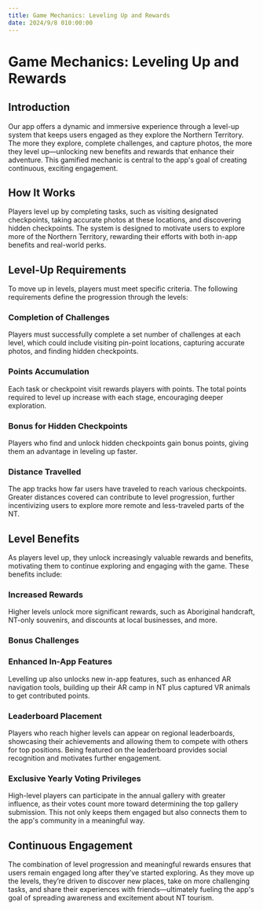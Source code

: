 ```yaml
---
title: Game Mechanics: Leveling Up and Rewards
date: 2024/9/8 010:00:00
---
```

# Game Mechanics: Leveling Up and Rewards

## Introduction

Our app offers a dynamic and immersive experience through a level-up system that keeps users engaged as they explore the Northern Territory. The more they explore, complete challenges, and capture photos, the more they level up—unlocking new benefits and rewards that enhance their adventure. This gamified mechanic is central to the app's goal of creating continuous, exciting engagement.

## How It Works

Players level up by completing tasks, such as visiting designated checkpoints, taking accurate photos at these locations, and discovering hidden checkpoints. The system is designed to motivate users to explore more of the Northern Territory, rewarding their efforts with both in-app benefits and real-world perks.

## Level-Up Requirements

To move up in levels, players must meet specific criteria. The following requirements define the progression through the levels:

### Completion of Challenges

Players must successfully complete a set number of challenges at each level, which could include visiting pin-point locations, capturing accurate photos, and finding hidden checkpoints.

### Points Accumulation

Each task or checkpoint visit rewards players with points. The total points required to level up increase with each stage, encouraging deeper exploration.

### Bonus for Hidden Checkpoints

Players who find and unlock hidden checkpoints gain bonus points, giving them an advantage in leveling up faster.

### Distance Travelled

The app tracks how far users have traveled to reach various checkpoints. Greater distances covered can contribute to level progression, further incentivizing users to explore more remote and less-traveled parts of the NT.

## Level Benefits

As players level up, they unlock increasingly valuable rewards and benefits, motivating them to continue exploring and engaging with the game. These benefits include:

### Increased Rewards

Higher levels unlock more significant rewards, such as Aboriginal handcraft, NT-only souvenirs, and discounts at local businesses, and more.

### Bonus Challenges

### Enhanced In-App Features

Levelling up also unlocks new in-app features, such as enhanced AR navigation tools, building up their AR camp in NT plus captured VR animals to get contributed points.

### Leaderboard Placement

Players who reach higher levels can appear on regional leaderboards, showcasing their achievements and allowing them to compete with others for top positions. Being featured on the leaderboard provides social recognition and motivates further engagement.

### Exclusive Yearly Voting Privileges

High-level players can participate in the annual gallery with greater influence, as their votes count more toward determining the top gallery submission. This not only keeps them engaged but also connects them to the app's community in a meaningful way.

## Continuous Engagement

The combination of level progression and meaningful rewards ensures that users remain engaged long after they’ve started exploring. As they move up the levels, they’re driven to discover new places, take on more challenging tasks, and share their experiences with friends—ultimately fueling the app's goal of spreading awareness and excitement about NT tourism.

